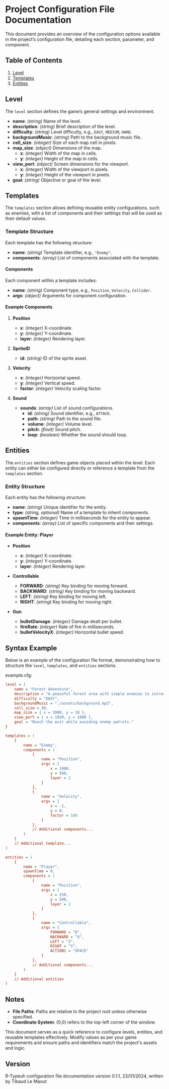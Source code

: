 # Project Configuration File Documentation

This document provides an overview of the configuration options available in the project’s configuration file, detailing each section, parameter, and component.

## Table of Contents

1. [Level](#level)
2. [Templates](#templates)
3. [Entities](#entities)

## Level

The `level` section defines the game’s general settings and environment.

- **name**: *(string)* Name of the level.
- **description**: *(string)* Brief description of the level.
- **difficulty**: *(string)* Level difficulty, e.g., `EASY`, `MEDIUM`, `HARD`.
- **backgroundMusic**: *(string)* Path to the background music file.
- **cell_size**: *(integer)* Size of each map cell in pixels.
- **map_size**: *(object)* Dimensions of the map.
  - **x**: *(integer)* Width of the map in cells.
  - **y**: *(integer)* Height of the map in cells.
- **view_port**: *(object)* Screen dimensions for the viewport.
  - **x**: *(integer)* Width of the viewport in pixels.
  - **y**: *(integer)* Height of the viewport in pixels.
- **goal**: *(string)* Objective or goal of the level.

## Templates

The `templates` section allows defining reusable entity configurations, such as enemies, with a list of components and their settings that will be used as their default values.

### Template Structure

Each template has the following structure:

- **name**: *(string)* Template identifier, e.g., `"Enemy"`.
- **components**: *(array)* List of components associated with the template.

#### Components

Each component within a template includes:

- **name**: *(string)* Component type, e.g., `Position`, `Velocity`, `Collider`.
- **args**: *(object)* Arguments for component configuration.

#### Example Components

1. **Position**
   - **x**: *(integer)* X-coordinate.
   - **y**: *(integer)* Y-coordinate.
   - **layer**: *(integer)* Rendering layer.

2. **SpriteID**
   - **id**: *(string)* ID of the sprite asset.

3. **Velocity**
   - **x**: *(integer)* Horizontal speed.
   - **y**: *(integer)* Vertical speed.
   - **factor**: *(integer)* Velocity scaling factor.

4. **Sound**
   - **sounds**: *(array)* List of sound configurations.
     - **id**: *(string)* Sound identifier, e.g., `ATTACK`.
     - **path**: *(string)* Path to the sound file.
     - **volume**: *(integer)* Volume level.
     - **pitch**: *(float)* Sound pitch.
     - **loop**: *(boolean)* Whether the sound should loop.

## Entities

The `entities` section defines game objects placed within the level. Each entity can either be configured directly or reference a template from the `templates` section.

### Entity Structure

Each entity has the following structure:

- **name**: *(string)* Unique identifier for the entity.
- **type**: *(string, optional)* Name of a template to inherit components.
- **spawnTime**: *(integer)* Time in milliseconds for the entity to appear.
- **components**: *(array)* List of specific components and their settings.

#### Example Entity: Player

- **Position**
  - **x**: *(integer)* X-coordinate.
  - **y**: *(integer)* Y-coordinate.
  - **layer**: *(integer)* Rendering layer.

- **Controllable**
  - **FORWARD**: *(string)* Key binding for moving forward.
  - **BACKWARD**: *(string)* Key binding for moving backward.
  - **LEFT**: *(string)* Key binding for moving left.
  - **RIGHT**: *(string)* Key binding for moving right.

- **Gun**
  - **bulletDamage**: *(integer)* Damage dealt per bullet.
  - **fireRate**: *(integer)* Rate of fire in milliseconds.
  - **bulletVelocityX**: *(integer)* Horizontal bullet speed.

## Syntax Example

Below is an example of the configuration file format, demonstrating how to structure the `level`, `templates`, and `entities` sections.

example.cfg:

```cfg
level = {
    name = "Forest Adventure",
    description = "A peaceful forest area with simple enemies to introduce basic game mechanics.",
    difficulty = "EASY",
    backgroundMusic = "./assets/background.mp3",
    cell_size = 30,
    map_size = { x = 1000, y = 10 },
    view_port = { x = 1920, y = 1080 },
    goal = "Reach the exit while avoiding enemy patrols."
}

templates = (
    {
        name = "Enemy",
        components = (
            {
                name = "Position",
                args = {
                    x = 1000,
                    y = 500,
                    layer = 2
                }
            },
            {
                name = "Velocity",
                args = {
                    x = -1,
                    y = 0,
                    factor = 100
                }
            },
            // Additional components...
        )
    }
    // Additional template...
)

entities = (
    {
        name = "Player",
        spawnTime = 0,
        components = (
            {
                name = "Position",
                args = {
                    x = 250,
                    y = 500,
                    layer = 2
                }
            },
            {
                name = "Controllable",
                args = {
                    FORWARD = "D",
                    BACKWARD = "Q",
                    LEFT = "Z",
                    RIGHT = "S",
                    ACTION1 = "SPACE"
                }
            },
            // Additional components...
        )
    }
    // Additional entities
)
```

## Notes

- **File Paths**: Paths are relative to the project root unless otherwise specified.
- **Coordinate System**: (0,0) refers to the top-left corner of the window.

This document serves as a quick reference to configure levels, entities, and reusable templates effectively. Modify values as per your game requirements and ensure paths and identifiers match the project's assets and logic.

## Version

R-Typeuh configuration file documentation version 0.1.1, 23/01/2024, written by Tibaud Le Maout